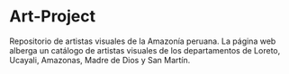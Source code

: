 # Art-Project
Repositorio de artistas visuales de la Amazonía peruana. La página web alberga un catálogo de artistas visuales de los departamentos de Loreto, Ucayali, Amazonas, Madre de Dios y San Martín.
